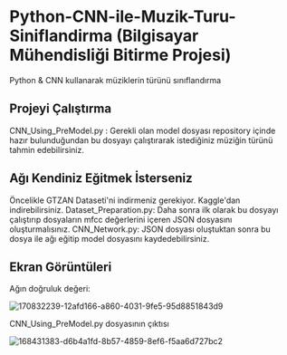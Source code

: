 # Python-CNN-ile-Muzik-Turu-Siniflandirma (Bilgisayar Mühendisliği Bitirme Projesi)
Python &amp; CNN kullanarak müziklerin türünü sınıflandırma

## Projeyi Çalıştırma
CNN_Using_PreModel.py : Gerekli olan model dosyası repository içinde hazır bulunduğundan bu dosyayı çalıştırarak istediğiniz müziğin türünü tahmin edebilirsiniz.

## Ağı Kendiniz Eğitmek İsterseniz
Öncelikle GTZAN Dataseti'ni indirmeniz gerekiyor. Kaggle'dan indirebilirsiniz.
Dataset_Preparation.py: Daha sonra ilk olarak bu dosyayı çalıştırıp dosyaların mfcc değerlerini içeren JSON dosyasını oluşturmalısınız.
CNN_Network.py: JSON dosyası oluştuktan sonra bu dosya ile ağı eğitip model dosyasını kaydedebilirsiniz.

## Ekran Görüntüleri

Ağın doğruluk değeri:

![170832239-12afd166-a860-4031-9fe5-95d8851843d9](https://user-images.githubusercontent.com/85520902/173460345-338f71ff-1abf-44f5-87f2-203976f2dcfe.png)


CNN_Using_PreModel.py dosyasının çıktısı

![168431383-d6b4a1fd-8b57-4859-8ef6-f5aa6d727bc2](https://user-images.githubusercontent.com/85520902/173460377-38607c9d-9397-432c-8c86-b55587a96079.png)
